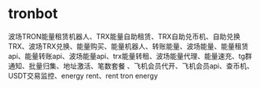 # tronbot
波场TRON能量租赁机器人、TRX能量自助租赁、TRX自助兑币机、自助兑换TRX、波场TRX兑换、能量购买、能量机器人、转账能量、波场能量、能量租赁api、能量转账api、波场能量api、trx能量转租、波场能量代理、能量速充、tg群通知、批量归集、地址激活、笔数套餐 、飞机会员代开、飞机会员api、查币机、USDT交易监控、energy rent、rent tron energy
